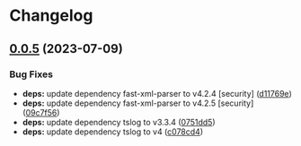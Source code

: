 # Changelog

## [0.0.5](https://github.com/RyuNen344/danger-plugin-jacoco/compare/0.0.4...0.0.5) (2023-07-09)


### Bug Fixes

* **deps:** update dependency fast-xml-parser to v4.2.4 [security] ([d11769e](https://github.com/RyuNen344/danger-plugin-jacoco/commit/d11769e5d5defd178926b65815c4493004a9a851))
* **deps:** update dependency fast-xml-parser to v4.2.5 [security] ([09c7f56](https://github.com/RyuNen344/danger-plugin-jacoco/commit/09c7f566c7b9be7f379f2eac53b4370d75618d40))
* **deps:** update dependency tslog to v3.3.4 ([0751dd5](https://github.com/RyuNen344/danger-plugin-jacoco/commit/0751dd5b1c81d432c0e79f929f43d65776a8fec4))
* **deps:** update dependency tslog to v4 ([c078cd4](https://github.com/RyuNen344/danger-plugin-jacoco/commit/c078cd4b1ea91f9bc779f595a4cb0e167fd1f05c))
